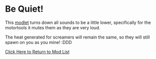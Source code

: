 # Be Quiet!
This [modlet](https://drive.google.com/file/d/1I-iIB-00DXQMZYoiC7qUuBsGoa6M5uOX/view?usp=sharing) turns down all sounds to be a little lower, specifically for the motortools it mutes them as they are very loud.   

The heat generated for screamers will remain the same, so they will still spawn on you as you mine! :DDD


[Click Here to Return to Mod List](../main/ReadMe.md)
